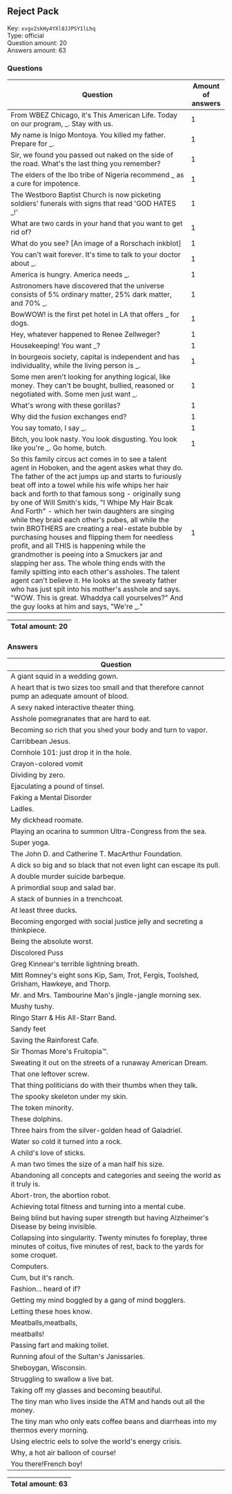 ## Reject Pack
Key: `xvgv2skHy4YXl8JJPSY1lLhq`  
Type: official  
Question amount: 20  
Answers amount: 63
### Questions
| Question | Amount of answers |
|---|---|
| From WBEZ Chicago, it's This American Life. Today on our program, _. Stay with us. | 1 |
| My name is Inigo Montoya. You killed my father. Prepare for _. | 1 |
| Sir, we found you passed out naked on the side of the road. What's the last thing you remember? | 1 |
| The elders of the Ibo tribe of Nigeria recommend _ as a cure for impotence. | 1 |
| The Westboro Baptist Church is now picketing soldiers' funerals with signs that read 'GOD HATES _!' | 1 |
| What are two cards in your hand that you want to get rid of? | 1 |
| What do you see? [An image of a Rorschach inkblot] | 1 |
| You can't wait forever. It's time to talk to your doctor about _. | 1 |
| America is hungry. America needs _. | 1 |
| Astronomers have discovered that the universe consists of 5% ordinary matter, 25% dark matter, and 70% _. | 1 |
| BowWOW! is the first pet hotel in LA that offers _ for dogs. | 1 |
| Hey, whatever happened to Renee Zellweger? | 1 |
| Housekeeping! You want _? | 1 |
| In bourgeois society, capital is independent and has individuality, while the living person is _. | 1 |
| Some men aren't looking for anything logical, like money. They can't be bought, bullied, reasoned or negotiated with. Some men just want _. | 1 |
| What's wrong with these gorillas? | 1 |
| Why did the fusion exchanges end? | 1 |
| You say tomato, I say _. | 1 |
| Bitch, you look nasty. You look disgusting. You look like you're _. Go home, butch. | 1 |
| So this family circus act comes in to see a talent agent in Hoboken, and the agent askes what they do. The father of the act jumps up and starts to furiously beat off into a towel while his wife whips her hair back and forth to that famous song - originally sung by one of Will Smith's kids, "I Whipe My Hair Bcak And Forth" - which her twin daughters are singing while they braid each other's pubes, all while the twin BROTHERS are creating a real-estate bubble by purchasing houses and flipping them for needless profit, and all THIS is happening while the grandmother is peeing into a Smuckers jar and slapping her ass. The whole thing ends with the family spitting into each other's assholes. The talent agent can't believe it. He looks at the sweaty father who has just spit into his mother's asshole and says. "WOW. This is great. Whaddya call yourselves?" And the guy looks at him and says, "We're _." | 1 |

|Total amount: 20|
|---|

### Answers
| Question |
|---|
| A giant squid in a wedding gown. |
| A heart that is two sizes too small and that therefore cannot pump an adequate amount of blood. |
| A sexy naked interactive theater thing. |
| Asshole pomegranates that are hard to eat. |
| Becoming so rich that you shed your body and turn to vapor. |
| Carribbean Jesus. |
| Cornhole 101: just drop it in the hole. |
| Crayon-colored vomit |
| Dividing by zero. |
| Ejaculating a pound of tinsel. |
| Faking a Mental Disorder |
| Ladles. |
| My dickhead roomate. |
| Playing an ocarina to summon Ultra-Congress from the sea. |
| Super yoga. |
| The John D. and Catherine T. MacArthur Foundation. |
| A dick so big and so black that not even light can escape its pull. |
| A double murder suicide barbeque. |
| A primordial soup and salad bar. |
| A stack of bunnies in a trenchcoat. |
| At least three ducks. |
| Becoming engorged with social justice jelly and secreting a thinkpiece. |
| Being the absolute worst. |
| Discolored Puss |
| Greg Kinnear's terrible lightning breath. |
| Mitt Romney's eight sons Kip, Sam, Trot, Fergis, Toolshed, Grisham, Hawkeye, and Thorp. |
| Mr. and Mrs. Tambourine Man's jingle-jangle morning sex. |
| Mushy tushy. |
| Ringo Starr & His All-Starr Band. |
| Sandy feet |
| Saving the Rainforest Cafe. |
| Sir Thomas More's Fruitopia™. |
| Sweating it out on the streets of a runaway American Dream. |
| That one leftover screw. |
| That thing politicians do with their thumbs when they talk. |
| The spooky skeleton under my skin. |
| The token minority. |
| These dolphins. |
| Three hairs from the silver-golden head of Galadriel. |
| Water so cold it turned into a rock. |
| A child's love of sticks. |
| A man two times the size of a man half his size. |
| Abandoning all concepts and categories and seeing the world as it truly is. |
| Abort-tron, the abortion robot. |
| Achieving total fitness and turning into a mental cube. |
| Being blind but having super strength but having Alzheimer's Disease by being invisible. |
| Collapsing into singularity. Twenty minutes fo foreplay, three minutes of coitus, five minutes of rest, back to the yards for some croquet. |
| Computers. |
| Cum, but it's ranch. |
| Fashion... heard of if? |
| Getting my mind boggled by a gang of mind bogglers. |
| Letting these hoes know. |
| Meatballs,meatballs,
meatballs! |
| Passing fart and making toilet. |
| Running afoul of the Sultan's Janissaries. |
| Sheboygan, Wisconsin. |
| Struggling to swallow a live bat. |
| Taking off my glasses and becoming beautiful. |
| The tiny man who lives inside the ATM and hands out all the money. |
| The tiny man who only eats coffee beans and diarrheas into my thermos every morning. |
| Using electric eels to solve the world's energy crisis. |
| Why, a hot air balloon of course! |
| You there!French boy! |

|Total amount: 63|
|---|